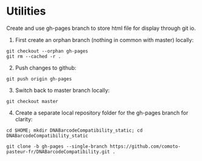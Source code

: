 Utilities
===========

Create and use gh-pages branch to store html file for display through git io.

1. First create an orphan branch (nothing in common with master) locally:

```
git checkout --orphan gh-pages
git rm --cached -r .
```

2. Push changes to github:

```
git push origin gh-pages
```


3. Switch back to master branch locally:

```
git checkout master
```

4. Create a separate local repository folder for the gh-pages branch for clarity:

```
cd $HOME; mkdir DNABarcodeCompatibility_static; cd DNABarcodeCompatibility_static
```

```
git clone -b gh-pages --single-branch https://github.com/comoto-pasteur-fr/DNABarcodeCompatibility.git .
```